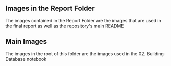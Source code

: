 <h2> Images in the Report Folder </h2>

The images contained in the Report Folder are the images that are used in the final report as well as the repository's main README

<h2> Main Images </h2>

The images in the root of this folder are the images used in the 02. Building-Database notebook
